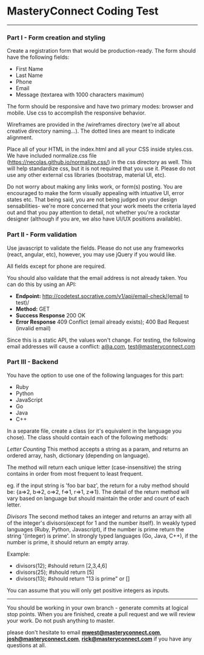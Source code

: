 # MasteryConnect Coding Test #

---

### Part I - Form creation and styling

Create a registration form that would be production-ready. The form should have the following fields:

* First Name
* Last Name
* Phone
* Email
* Message (textarea with 1000 characters maximum) 

The form should be responsive and have two primary modes: browser and mobile.  Use css to accomplish the responsive behavior.

Wireframes are provided in the /wireframes directory (we're all about creative directory naming...).  The dotted lines are meant to indicate alignment.

Place all of your HTML in the index.html and all your CSS inside styles.css.  We have included normalize.css file (https://necolas.github.io/normalize.css/) in the css directory as well.  This will help standardize css, but it is not required that you use it.  Please do not use any other external css libraries (bootstrap, material UI, etc).

Do not worry about making any links work, or form(s) posting.  You are encouraged to make the form visually appealing with intuative UI, error states etc. That being said, you are not being judged on your design sensabilities- we're more concerned that your work meets the criteria layed out and that you pay attention to detail, not whether you're a rockstar designer (although if you are, we also have UI/UX positions available).


### Part II - Form validation

Use javascript to validate the fields.  Please do not use any frameworks (react, angular, etc), however, you may use jQuery if you would like.

All fields except for phone are required.

You should also vaildate that the email address is not already taken.  You can do this by using an API:

- **Endpoint:** http://codetest.socrative.com/v1/api/email-check/(email to test)/
- **Method:** GET
- **Success Response** 200 OK
- **Error Response** 409 Conflict (email already exists); 400 Bad Request (invalid email)

Since this is a static API, the values won't change.  For testing, the following email addresses will cause a conflict: a@a.com, test@masteryconnect.com


### Part III - Backend

You have the option to use one of the following languages for this part: 

* Ruby
* Python
* JavaScript
* Go
* Java
* C++

In a separate file, create a class (or it's equivalent in the language you chose). The class should contain each of the following methods:

_Letter Counting_
This method accepts a string as a param, and returns an ordered array, hash, dictionary (depending on language).

The method will return each unique letter (case-insensitive) the string contains in order from most frequent to least frequent.

eg. if the input string is 'foo bar baz', the return for a ruby method should be: {a=>2, b=>2, o=>2, f=>1, r=>1, z=>1}. The detail of the return method will vary based on language but should maintain the order and count of each letter.

_Divisors_
The second method takes an integer and returns an array with all of the integer's divisors(except for 1 and the number itself). In weakly typed languages (Ruby, Python, Javascript), if the number is prime return the string '(integer) is prime'.  In strongly typed languages (Go, Java, C++), if the number is prime, it should return an empty array.

Example:

* divisors(12); #should return [2,3,4,6]
* divisors(25); #should return [5]
* divisors(13); #should return "13 is prime" or []

You can assume that you will only get positive integers as inputs.

---

You should be working in your own branch - generate commits at logical stop points. When you are finished, create a pull request and we will review your work. Do not push anything to master.

please don't hesitate to email **mwest@masteryconnect.com**, **josh@masteryconnect.com**, **rick@masteryconnect.com** if you have any questions at all.